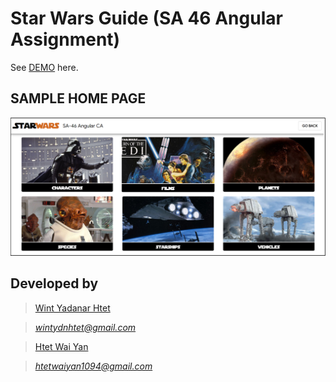 # Star Wars Guide (SA 46 Angular Assignment)

See [DEMO](https://htetwaiyan1094.github.io/StarWars/) here.

## SAMPLE HOME PAGE
![](images/demo.png)

## Developed by
 > [Wint Yadanar Htet](https://github.com/wintydn)

 > *<wintydnhtet@gmail.com>*

 > [Htet Wai Yan](https://github.com/htetwaiyan1094)

 > *<htetwaiyan1094@gmail.com>*